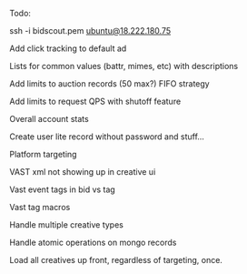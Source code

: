 Todo:

ssh -i bidscout.pem ubuntu@18.222.180.75

Add click tracking to default ad

Lists for common values (battr, mimes, etc) with descriptions

Add limits to auction records (50 max?) FIFO strategy

Add limits to request QPS with shutoff feature

Overall account stats

Create user lite record without password and stuff...

Platform targeting

VAST xml not showing up in creative ui

Vast event tags in bid vs tag

Vast tag macros

Handle multiple creative types

Handle atomic operations on mongo records

Load all creatives up front, regardless of targeting, once.
